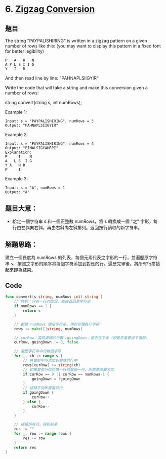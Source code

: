 # 6. [Zigzag Conversion](https://leetcode.com/problems/zigzag-conversion/)
## 題目
The string "PAYPALISHIRING" is written in a zigzag pattern on a given number of rows like this: (you may want to display this pattern in a fixed font for better legibility)

```
P   A   H   N
A P L S I I G
Y   I   R
```
And then read line by line: "PAHNAPLSIIGYIR"

Write the code that will take a string and make this conversion given a number of rows:

string convert(string s, int numRows);
 

Example 1:
```
Input: s = "PAYPALISHIRING", numRows = 3
Output: "PAHNAPLSIIGYIR"
```
Example 2:
```
Input: s = "PAYPALISHIRING", numRows = 4
Output: "PINALSIGYAHRPI"
Explanation:
P     I    N
A   L S  I G
Y A   H R
P     I
```
Example 3:
```
Input: s = "A", numRows = 1
Output: "A"
```

## 題目大意：
- 給定一個字符串 s 和一個正整數 numRows，將 s 轉換成一個 "之" 字形，每行由左斜向右斜，再由右斜向左斜排列。返回按行讀取的新字符串。

## 解題思路：
建立一個長度為 numRows 的列表，每個元素代表之字形的一行，並遍歷原字符串 s，按照之字形的順序將每個字符添加到對應的行。遍歷完畢後，將所有行拼接起來即為結果。

## Code
```go
func convert(s string, numRows int) string {
    // 特判：只有一行的情況，直接返回原字符串
    if numRows == 1 {
        return s
    }

    // 創建 numRows 個空字符串，用於存儲各行字符
    rows := make([]string, numRows)

    // curRow：當前處理的行數；goingDown：是否往下走（即是否需要向下遍歷）
    curRow, goingDown := 0, false

    // 遍歷字符串中的每個字符
    for _, ch := range s {
        // 將當前字符添加到對應的行中
        rows[curRow] += string(ch)
        // 如果當前行位於第一行或最後一行，則需要改變方向
        if curRow == 0 || curRow == numRows-1 {
            goingDown = !goingDown
        }
        // 根據方向改變當前行
        if goingDown {
            curRow++
        } else {
            curRow--
        }
    }

    // 拼接所有行，得到結果
    res := ""
    for _, row := range rows {
        res += row
    }
    return res
}

```